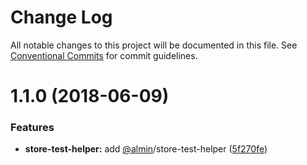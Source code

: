 # Change Log

All notable changes to this project will be documented in this file.
See [Conventional Commits](https://conventionalcommits.org) for commit guidelines.

<a name="1.1.0"></a>
# 1.1.0 (2018-06-09)


### Features

* **store-test-helper:** add [@almin](https://github.com/almin)/store-test-helper ([5f270fe](https://github.com/almin/almin/commit/5f270fe))
